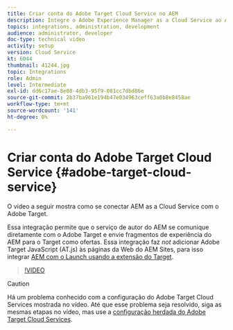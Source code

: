 ```yaml
---
title: Criar conta do Adobe Target Cloud Service no AEM
description: Integre o Adobe Experience Manager as a Cloud Service ao Adobe Target usando a autenticação Cloud Service e Adobe IMS.
topics: integrations, administration, development
audience: administrator, developer
doc-type: technical video
activity: setup
version: Cloud Service
kt: 6044
thumbnail: 41244.jpg
topic: Integrations
role: Admin
level: Intermediate
exl-id: dd6c17ae-8e08-4db3-95f9-081cc7dbd86e
source-git-commit: 2b37ba961e194b47e034963ceff63a0b8e8458ae
workflow-type: tm+mt
source-wordcount: '141'
ht-degree: 0%

---
```


# Criar conta do Adobe Target Cloud Service {#adobe-target-cloud-service}

O vídeo a seguir mostra como se conectar AEM as a Cloud Service com o Adobe Target.

Essa integração permite que o serviço de autor do AEM se comunique diretamente com o Adobe Target e envie fragmentos de experiência do AEM para o Target como ofertas.  Essa integração faz *not* adicionar Adobe Target JavaScript (AT.js) às páginas da Web do AEM Sites, para isso integrar [AEM com o Launch usando a extensão do Target](../experience-platform/data-collection/tags/connect-aem-tag-property-using-ims.md).

>[!VIDEO](https://video.tv.adobe.com/v/41244?quality=12&learn=on)

>[!CAUTION]
>
>Há um problema conhecido com a configuração do Adobe Target Cloud Services mostrada no vídeo. Até que esse problema seja resolvido, siga as mesmas etapas no vídeo, mas use a [configuração herdada do Adobe Target Cloud Services](https://experienceleague.adobe.com/docs/experience-manager-learn/aem-target-tutorial/aem-target-implementation/using-aem-cloud-services.html).
